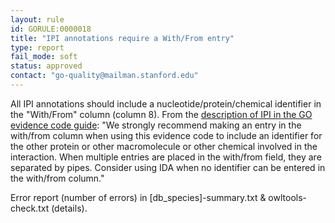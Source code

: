 ```yaml
---
layout: rule
id: GORULE:0000018
title: "IPI annotations require a With/From entry"
type: report
fail_mode: soft
status: approved
contact: "go-quality@mailman.stanford.edu"
---
```

All IPI annotations should include a nucleotide/protein/chemical
identifier in the "With/From" column (column 8). From the [description
of IPI in the GO evidence code guide](http://www.geneontology.org/GO.evidence.shtml#ipi):
"We strongly recommend making an entry in the with/from column when using this
evidence code to include an identifier for the other protein or other
macromolecule or other chemical involved in the interaction. When
multiple entries are placed in the with/from field, they are separated
by pipes. Consider using IDA when no identifier can be entered in the
with/from column." 

Error report (number of errors) in [db_species]-summary.txt & owltools-check.txt (details).